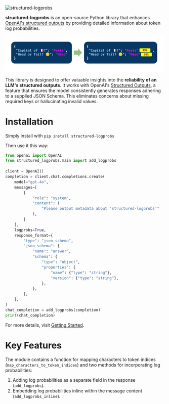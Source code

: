 ![structured-logprobs](https://github.com/arena-ai/structured-logprobs/blob/main/docs/images/logo.png?raw=true)

**structured-logprobs** is an open-source Python library that enhances [OpenAI's structured outputs](https://platform.openai.com/docs/guides/structured-outputs) by providing detailed information about token log probabilities.

![structured-logprobs](images/pitch.png)

This library is designed to offer valuable insights into the **reliability of an LLM's structured outputs**. It works with OpenAI's [Structured Outputs](https://platform.openai.com/docs/guides/structured-outputs), a feature that ensures the model consistently generates responses adhering to a supplied JSON Schema. This eliminates concerns about missing required keys or hallucinating invalid values.

# Installation

Simply install with `pip install structured-logprobs`

Then use it this way:

```python
from openai import OpenAI
from structured_logprobs.main import add_logprobs

client = OpenAI()
completion = client.chat.completions.create(
    model="gpt-4o",
    messages=[
        {
            "role": "system",
            "content": (
                "Please output metadata about 'structured-logprobs'"
            ),
        }
    ],
    logprobs=True,
    response_format={
        "type": "json_schema",
        "json_schema": {
            "name": "answer",
            "schema": {
                "type": "object",
                "properties": {
                    "name": {"type": "string"},
                    "version": {"type": "string"},
                },
            },
        },
    },
)
chat_completion = add_logprobs(completion)
print(chat_completion)
```

For more details, visit [Getting Started](notebooks/notebook.ipynb).

# Key Features

The module contains a function for mapping characters to token indices (`map_characters_to_token_indices`) and two methods for incorporating log probabilities:

1. Adding log probabilities as a separate field in the response (`add_logprobs`).
2. Embedding log probabilities inline within the message content (`add_logprobs_inline`).
